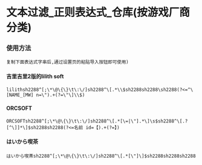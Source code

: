 # 文本过滤_正则表达式_仓库(按游戏厂商分类)
### 使用方法
```
复制下面表达式字串后,通过设置页的粘贴导入按钮即可使用)
```
#### 吉里吉里2版的lilith soft
```
lilithsh2288^[;\*\@\{\}\t\:\/]sh2288^\[.*\\$sh2288sh2288\sh2288(?<=^\[NAME_[MW] n=\").+(?=\"\]\\$)
```
#### ORCSOFT
```
ORCSOFTsh2288^[;\*\@\{\}\t\:\/]sh2288^\[.*[\=|\"].*\]\s$sh2288^\[.?[^\]]*\]$sh2288sh2288(?<=名前 id=【).+(?=】)
```
#### はいから喫茶
```
はいから喫茶sh2288^[;\*\@\{\}\t\:\/]sh2288^\[.*[\"]\]$sh2288sh2288sh2288
```
